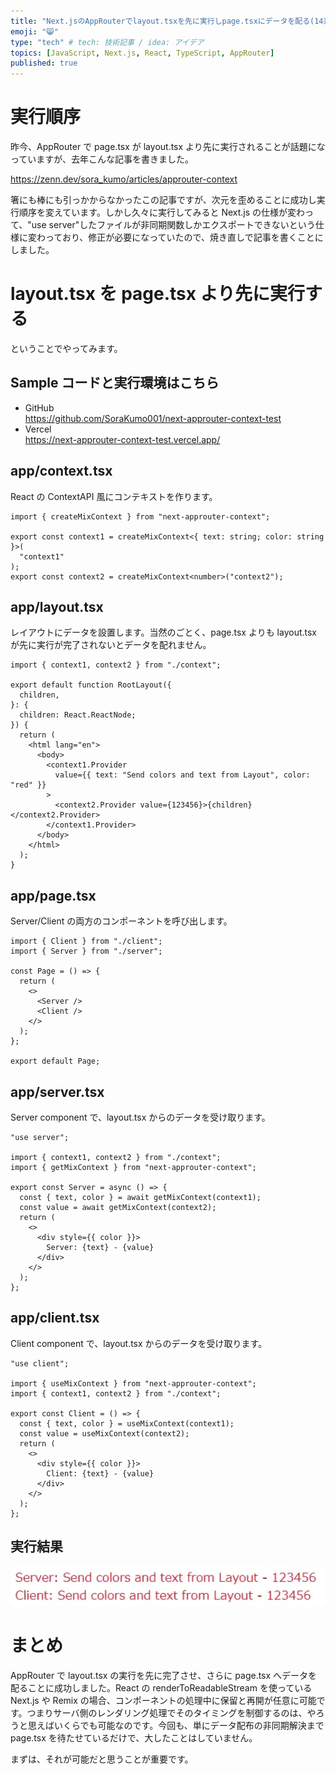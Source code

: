 ```yaml
---
title: "Next.jsのAppRouterでlayout.tsxを先に実行しpage.tsxにデータを配る(14系統版)"
emoji: "😸"
type: "tech" # tech: 技術記事 / idea: アイデア
topics: [JavaScript, Next.js, React, TypeScript, AppRouter]
published: true
---
```


# 実行順序

昨今、AppRouter で page.tsx が layout.tsx より先に実行されることが話題になっていますが、去年こんな記事を書きました。

https://zenn.dev/sora_kumo/articles/approuter-context

箸にも棒にも引っかからなかったこの記事ですが、次元を歪めることに成功し実行順序を変えています。しかし久々に実行してみると Next.js の仕様が変わって、"use server"したファイルが非同期関数しかエクスポートできないという仕様に変わっており、修正が必要になっていたので、焼き直しで記事を書くことにしました。

# layout.tsx を page.tsx より先に実行する

ということでやってみます。

## Sample コードと実行環境はこちら

- GitHub  
   https://github.com/SoraKumo001/next-approuter-context-test
- Vercel  
  https://next-approuter-context-test.vercel.app/

## app/context.tsx

React の ContextAPI 風にコンテキストを作ります。

```tsx
import { createMixContext } from "next-approuter-context";

export const context1 = createMixContext<{ text: string; color: string }>(
  "context1"
);
export const context2 = createMixContext<number>("context2");
```

## app/layout.tsx

レイアウトにデータを設置します。当然のごとく、page.tsx よりも layout.tsx が先に実行が完了されないとデータを配れません。

```tsx
import { context1, context2 } from "./context";

export default function RootLayout({
  children,
}: {
  children: React.ReactNode;
}) {
  return (
    <html lang="en">
      <body>
        <context1.Provider
          value={{ text: "Send colors and text from Layout", color: "red" }}
        >
          <context2.Provider value={123456}>{children}</context2.Provider>
        </context1.Provider>
      </body>
    </html>
  );
}
```

## app/page.tsx

Server/Client の両方のコンポーネントを呼び出します。

```tsx
import { Client } from "./client";
import { Server } from "./server";

const Page = () => {
  return (
    <>
      <Server />
      <Client />
    </>
  );
};

export default Page;
```

## app/server.tsx

Server component で、layout.tsx からのデータを受け取ります。

```tsx
"use server";

import { context1, context2 } from "./context";
import { getMixContext } from "next-approuter-context";

export const Server = async () => {
  const { text, color } = await getMixContext(context1);
  const value = await getMixContext(context2);
  return (
    <>
      <div style={{ color }}>
        Server: {text} - {value}
      </div>
    </>
  );
};
```

## app/client.tsx

Client component で、layout.tsx からのデータを受け取ります。

```tsx
"use client";

import { useMixContext } from "next-approuter-context";
import { context1, context2 } from "./context";

export const Client = () => {
  const { text, color } = useMixContext(context1);
  const value = useMixContext(context2);
  return (
    <>
      <div style={{ color }}>
        Client: {text} - {value}
      </div>
    </>
  );
};
```

## 実行結果

![](/images/approuter-context/2023-11-27-09-43-44.png)

# まとめ

AppRouter で layout.tsx の実行を先に完了させ、さらに page.tsx へデータを配ることに成功しました。React の renderToReadableStream を使っている Next.js や Remix の場合、コンポーネントの処理中に保留と再開が任意に可能です。つまりサーバ側のレンダリング処理でそのタイミングを制御するのは、やろうと思えばいくらでも可能なのです。今回も、単にデータ配布の非同期解決まで page.tsx を待たせているだけで、大したことはしていません。

まずは、それが可能だと思うことが重要です。
